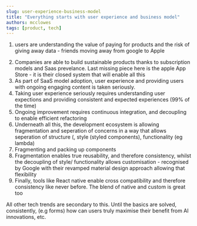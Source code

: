 ```yaml
---
slug: user-experience-business-model
title: "Everything starts with user experience and business model"
authors: mcclowes
tags: [product, tech]
---
```


1. users are understanding the value of paying for products and the risk of giving away data - friends moving away from google to Apple

<!--truncate-->


2. Companies are able to build sustainable products thanks to subscription models and Saas prevelance. Last missing piece here is the apple App Store - it is their closed system that will enable all this
3. As part of SaaS model adoption, user experience and providing users with ongoing engaging content is taken seriously. 
4. Taking user experience seriously requires understanding user expections and providing consistent and expected experiences (99% of the time)
5. Ongoing improvement requires continuous integration, and decoupling to enable efficient refactoring
6. Underneath all this, the development ecosystem is allowing fragmentation and seperation of concerns in a way that allows seperation of structure (, style (styled components), functionality (eg lambda)
7. Fragmenting and packing up components
8. Fragmentation enables true reusability, and therefore consistency, whilst the decoupling of style/ functionality allows customisation - recognised by Google with their revamped material design approach allowing that flexibility
9. Finally, tools like React native enable cross compatibility and therefore consistency like never before. The blend of native and custom is great too

All other tech trends are secondary to this. Until the basics are solved, consistently, (e.g forms) how can users truly maximise their benefit from AI innovations, etc.
